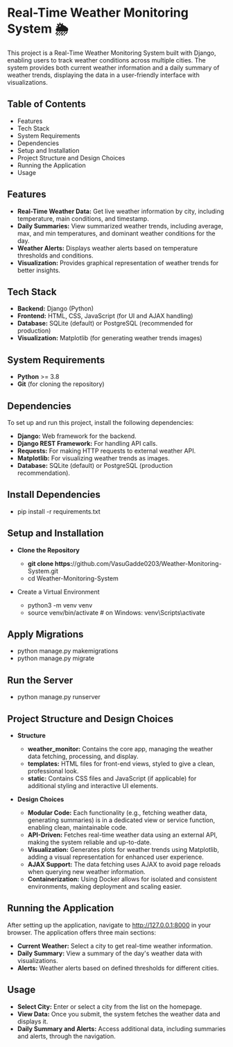 # Real-Time Weather Monitoring System 🌦️

This project is a Real-Time Weather Monitoring System built with Django, enabling users to track weather conditions across multiple cities. The system provides both current weather information and a daily summary of weather trends, displaying the data in a user-friendly interface with visualizations.

## Table of Contents
- Features
- Tech Stack
- System Requirements
- Dependencies
- Setup and Installation
- Project Structure and Design Choices
- Running the Application
- Usage


## Features
- **Real-Time Weather Data:** Get live weather information by city, including temperature, main conditions, and timestamp.
- **Daily Summaries:** View summarized weather trends, including average, max, and min temperatures, and dominant weather conditions for the day.
- **Weather Alerts:** Displays weather alerts based on temperature thresholds and conditions.
- **Visualization:** Provides graphical representation of weather trends for better insights.

## Tech Stack
- **Backend:** Django (Python)
- **Frontend:** HTML, CSS, JavaScript (for UI and AJAX handling)
- **Database:** SQLite (default) or PostgreSQL (recommended for production)
- **Visualization:** Matplotlib (for generating weather trends images)

## System Requirements
- **Python** >= 3.8
- **Git** (for cloning the repository)

## Dependencies
To set up and run this project, install the following dependencies:

- **Django:** Web framework for the backend.
- **Django REST Framework:** For handling API calls.
- **Requests:** For making HTTP requests to external weather API.
- **Matplotlib:** For visualizing weather trends as images.
- **Database:** SQLite (default) or PostgreSQL (production recommendation).

## Install Dependencies
- pip install -r requirements.txt

## Setup and Installation
- **Clone the Repository**
  - **git clone https:**//github.com/VasuGadde0203/Weather-Monitoring-System.git
  - cd Weather-Monitoring-System

- Create a Virtual Environment
  - python3 -m venv venv
  - source venv/bin/activate  # on Windows: venv\Scripts\activate

## Apply Migrations
- python manage.py makemigrations
- python manage.py migrate

## Run the Server
- python manage.py runserver

## Project Structure and Design Choices

- **Structure**
  - **weather_monitor:** Contains the core app, managing the weather data fetching, processing, and display.
  - **templates:** HTML files for front-end views, styled to give a clean, professional look.
  - **static:** Contains CSS files and JavaScript (if applicable) for additional styling and
interactive UI elements.

- **Design Choices**
  - **Modular Code:** Each functionality (e.g., fetching weather data, generating summaries) is in a dedicated view or service function, enabling clean, maintainable code.
  - **API-Driven:** Fetches real-time weather data using an external API, making the system reliable and up-to-date.
  - **Visualization:** Generates plots for weather trends using Matplotlib, adding a visual representation for enhanced user experience.
  - **AJAX Support:** The data fetching uses AJAX to avoid page reloads when querying new weather information.
  - **Containerization:** Using Docker allows for isolated and consistent environments, making deployment and scaling easier.
  
## Running the Application
After setting up the application, navigate to http://127.0.0.1:8000 in your browser. The application offers three main sections:

- **Current Weather:** Select a city to get real-time weather information.
- **Daily Summary:** View a summary of the day's weather data with visualizations.
- **Alerts:** Weather alerts based on defined thresholds for different cities.

## Usage
- **Select City:** Enter or select a city from the list on the homepage.
- **View Data:** Once you submit, the system fetches the weather data and displays it.
- **Daily Summary and Alerts:** Access additional data, including summaries and alerts, through the navigation.
